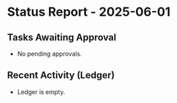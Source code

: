 # Status Report - 2025-06-01

## Tasks Awaiting Approval

- No pending approvals.


## Recent Activity (Ledger)

- Ledger is empty.
